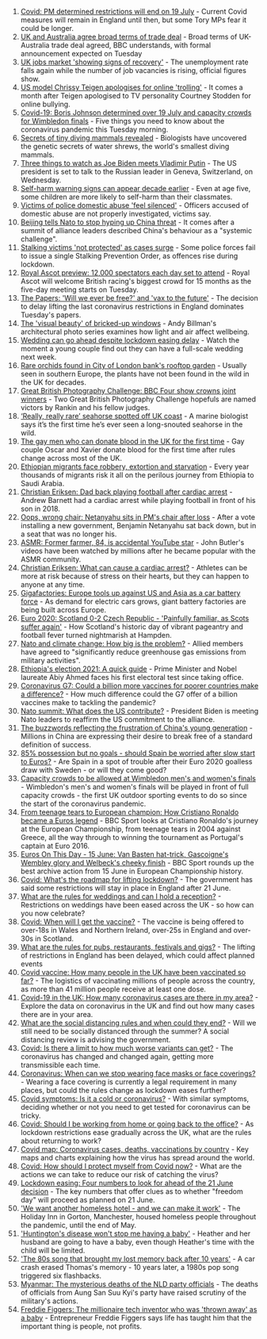 1. [Covid: PM determined restrictions will end on 19 July](https://www.bbc.co.uk/news/uk-57478760) - Current Covid measures will remain in England until then, but some Tory MPs fear it could be longer.
2. [UK and Australia agree broad terms of trade deal](https://www.bbc.co.uk/news/business-57478412) - Broad terms of UK-Australia trade deal agreed, BBC understands, with formal announcement expected on Tuesday
3. [UK jobs market 'showing signs of recovery'](https://www.bbc.co.uk/news/business-57480167) - The unemployment rate falls again while the number of job vacancies is rising, official figures show.
4. [US model Chrissy Teigen apologises for online 'trolling'](https://www.bbc.co.uk/news/entertainment-arts-57478066) - It comes a month after Teigen apologised to TV personality Courtney Stodden for online bullying.
5. [Covid-19: Boris Johnson determined over 19 July and capacity crowds for Wimbledon finals](https://www.bbc.co.uk/news/uk-57477179) - Five things you need to know about the coronavirus pandemic this Tuesday morning.
6. [Secrets of tiny diving mammals revealed](https://www.bbc.co.uk/news/science-environment-57470976) - Biologists have uncovered the genetic secrets of water shrews, the world's smallest diving mammals.
7. [Three things to watch as Joe Biden meets Vladimir Putin](https://www.bbc.co.uk/news/world-us-canada-57427057) - The US president is set to talk to the Russian leader in Geneva, Switzerland, on Wednesday.
8. [Self-harm warning signs can appear decade earlier](https://www.bbc.co.uk/news/health-57468584) - Even at age five, some children are more likely to self-harm than their classmates.
9. [Victims of police domestic abuse 'feel silenced'](https://www.bbc.co.uk/news/uk-england-57432300) - Officers accused of domestic abuse are not properly investigated, victims say.
10. [Beijing tells Nato to stop hyping up China threat](https://www.bbc.co.uk/news/world-asia-china-57479969) - It comes after a summit of alliance leaders described China's behaviour as a "systemic challenge".
11. [Stalking victims 'not protected' as cases surge](https://www.bbc.co.uk/news/uk-57384615) - Some police forces fail to issue a single Stalking Prevention Order, as offences rise during lockdown.
12. [Royal Ascot preview: 12,000 spectators each day set to attend](https://www.bbc.co.uk/sport/horse-racing/57453878) - Royal Ascot will welcome British racing's biggest crowd for 15 months as the five-day meeting starts on Tuesday.
13. [The Papers: 'Will we ever be free?' and 'vax to the future'](https://www.bbc.co.uk/news/blogs-the-papers-57478106) - The decision to delay lifting the last coronavirus restrictions in England dominates Tuesday's papers.
14. [The 'visual beauty' of bricked-up windows](https://www.bbc.co.uk/news/in-pictures-57349499) - Andy Billman's architectural photo series examines how light and air affect wellbeing.
15. [Wedding can go ahead despite lockdown easing delay](https://www.bbc.co.uk/news/uk-57478526) - Watch the moment a young couple find out they can have a full-scale wedding next week.
16. [Rare orchids found in City of London bank's rooftop garden](https://www.bbc.co.uk/news/uk-england-london-57439921) - Usually seen in southern Europe, the plants have not been found in the wild in the UK for decades.
17. [Great British Photography Challenge: BBC Four show crowns joint winners](https://www.bbc.co.uk/news/entertainment-arts-57473736) - Two Great British Photography Challenge hopefuls are named victors by Rankin and his fellow judges.
18. [‘Really, really rare’ seahorse spotted off UK coast](https://www.bbc.co.uk/news/science-environment-57448237) - A marine biologist says it’s the first time he’s ever seen a long-snouted seahorse in the wild.
19. [The gay men who can donate blood in the UK for the first time](https://www.bbc.co.uk/news/uk-57469036) - Gay couple Oscar and Xavier donate blood for the first time after rules change across most of the UK.
20. [Ethiopian migrants face robbery, extortion and starvation](https://www.bbc.co.uk/news/world-africa-57447744) - Every year thousands of migrants risk it all on the perilous journey from Ethiopia to Saudi Arabia.
21. [Christian Eriksen: Dad back playing football after cardiac arrest](https://www.bbc.co.uk/news/uk-wales-57466397) - Andrew Barnett had a cardiac arrest while playing football in front of his son in 2018.
22. [Oops, wrong chair: Netanyahu sits in PM's chair after loss](https://www.bbc.co.uk/news/world-57466408) - After a vote installing a new government, Benjamin Netanyahu sat back down, but in a seat that was no longer his.
23. [ASMR: Former farmer, 84, is accidental YouTube star](https://www.bbc.co.uk/news/uk-england-derbyshire-57402080) - John Butler's videos have been watched by millions after he became popular with the ASMR community.
24. [Christian Eriksen: What can cause a cardiac arrest?](https://www.bbc.co.uk/news/health-57469627) - Athletes can be more at risk because of stress on their hearts, but they can happen to anyone at any time.
25. [Gigafactories: Europe tools up against US and Asia as a car battery force](https://www.bbc.co.uk/news/business-57382472) - As demand for electric cars grows, giant battery factories are being built across Europe.
26. [Euro 2020: Scotland 0-2 Czech Republic - 'Painfully familiar, as Scots suffer again'](https://www.bbc.co.uk/sport/football/57471795) - How Scotland's historic day of vibrant pageantry and football fever turned nightmarish at Hampden.
27. [Nato and climate change: How big is the problem?](https://www.bbc.co.uk/news/world-57476349) - Allied members have agreed to "significantly reduce greenhouse gas emissions from military activities".
28. [Ethiopia's election 2021: A quick guide](https://www.bbc.co.uk/news/world-africa-57102189) - Prime Minister and Nobel laureate Abiy Ahmed faces his first electoral test since taking office.
29. [Coronavirus G7: Could a billion more vaccines for poorer countries make a difference?](https://www.bbc.co.uk/news/57427877) - How much difference could the G7 offer of a billion vaccines make to tackling the pandemic?
30. [Nato summit: What does the US contribute?](https://www.bbc.co.uk/news/world-44717074) - President Biden is meeting Nato leaders to reaffirm the US commitment to the alliance.
31. [The buzzwords reflecting the frustration of China's young generation](https://www.bbc.co.uk/news/world-asia-china-57328508) - Millions in China are expressing their desire to break free of a standard definition of success.
32. [85% possession but no goals - should Spain be worried after slow start to Euros?](https://www.bbc.co.uk/sport/football/57478245) - Are Spain in a spot of trouble after their Euro 2020 goalless draw with Sweden - or will they come good?
33. [Capacity crowds to be allowed at Wimbledon men's and women's finals](https://www.bbc.co.uk/sport/57473711) - Wimbledon's men's and women's finals will be played in front of full capacity crowds - the first UK outdoor sporting events to do so since the start of the coronavirus pandemic.
34. [From teenage tears to European champion: How Cristiano Ronaldo became a Euros legend](https://www.bbc.co.uk/sport/av/football/57449011) - BBC Sport looks at Cristiano Ronaldo's journey at the European Championship, from teenage tears in 2004 against Greece, all the way through to winning the tournament as Portugal's captain at Euro 2016.
35. [Euros On This Day - 15 June: Van Basten hat-trick, Gascoigne's Wembley glory and Welbeck's cheeky finish](https://www.bbc.co.uk/sport/av/football/53030766) - BBC Sport rounds up the best archive action from 15 June in European Championship history.
36. [Covid: What's the roadmap for lifting lockdown?](https://www.bbc.co.uk/news/explainers-52530518) - The government has said some restrictions will stay in place in England after 21 June.
37. [What are the rules for weddings and can I hold a reception?](https://www.bbc.co.uk/news/explainers-52811509) - Restrictions on weddings have been eased across the UK - so how can you now celebrate?
38. [Covid: When will I get the vaccine?](https://www.bbc.co.uk/news/health-55045639) - The vaccine is being offered to over-18s in Wales and Northern Ireland, over-25s in England and over-30s in Scotland.
39. [What are the rules for pubs, restaurants, festivals and gigs?](https://www.bbc.co.uk/news/business-52977388) - The lifting of restrictions in England has been delayed, which could affect planned events
40. [Covid vaccine: How many people in the UK have been vaccinated so far?](https://www.bbc.co.uk/news/health-55274833) - The logistics of vaccinating millions of people across the country, as more than 41 million people receive at least one dose.
41. [Covid-19 in the UK: How many coronavirus cases are there in my area?](https://www.bbc.co.uk/news/uk-51768274) - Explore the data on coronavirus in the UK and find out how many cases there are in your area.
42. [What are the social distancing rules and when could they end?](https://www.bbc.co.uk/news/uk-51506729) - Will we still need to be socially distanced through the summer? A social distancing review is advising the government.
43. [Covid: Is there a limit to how much worse variants can get?](https://www.bbc.co.uk/news/health-57431420) - The coronavirus has changed and changed again, getting more transmissible each time.
44. [Coronavirus: When can we stop wearing face masks or face coverings?](https://www.bbc.co.uk/news/health-51205344) - Wearing a face covering is currently a legal requirement in many places, but could the rules change as lockdown eases further?
45. [Covid symptoms: Is it a cold or coronavirus?](https://www.bbc.co.uk/news/health-54145299) - With similar symptoms, deciding whether or not you need to get tested for coronavirus can be tricky.
46. [Covid: Should I be working from home or going back to the office?](https://www.bbc.co.uk/news/business-52567567) - As lockdown restrictions ease gradually across the UK, what are the rules about returning to work?
47. [Covid map: Coronavirus cases, deaths, vaccinations by country](https://www.bbc.co.uk/news/world-51235105) - Key maps and charts explaining how the virus has spread around the world.
48. [Covid: How should I protect myself from Covid now?](https://www.bbc.co.uk/news/health-57087517) - What are the actions we can take to reduce our risk of catching the virus?
49. [Lockdown easing: Four numbers to look for ahead of the 21 June decision](https://www.bbc.co.uk/news/57403888) - The key numbers that offer clues as to whether "freedom day" will proceed as planned on 21 June.
50. ['We want another homeless hotel - and we can make it work'](https://www.bbc.co.uk/news/stories-57448625) - The Holiday Inn in Gorton, Manchester, housed homeless people throughout the pandemic, until the end of May.
51. ['Huntington's disease won't stop me having a baby'](https://www.bbc.co.uk/news/stories-57430859) - Heather and her husband are going to have a baby, even though Heather's time with the child will be limited.
52. ['The 80s song that brought my lost memory back after 10 years'](https://www.bbc.co.uk/news/disability-50478524) - A car crash erased Thomas's memory - 10 years later, a 1980s pop song triggered six flashbacks.
53. [Myanmar: The mysterious deaths of the NLD party officials](https://www.bbc.co.uk/news/world-asia-57380237) - The deaths of officials from Aung San Suu Kyi's party have raised scrutiny of the military's actions.
54. [Freddie Figgers: The millionaire tech inventor who was 'thrown away' as a baby](https://www.bbc.co.uk/news/stories-57081087) - Entrepreneur Freddie Figgers says life has taught him that the important thing is people, not profits.

